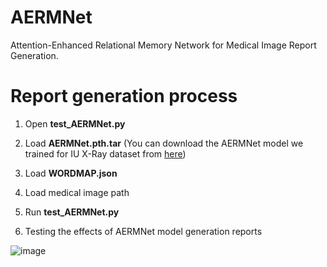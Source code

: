 # AERMNet
Attention-Enhanced Relational Memory Network for Medical Image Report Generation.

# Report generation process
1. Open **test_AERMNet.py**

2. Load **AERMNet.pth.tar** (You can download the AERMNet model we trained for IU X-Ray dataset from [here](https://drive.google.com/file/d/1o9BYUXnZu0w9eYtgVH66Dz53hV2GnLMp/view?usp=sharing))

3. Load **WORDMAP.json**

4. Load medical image path

5. Run **test_AERMNet.py**

6. Testing the effects of AERMNet model generation reports

![image](https://github.com/Allenxq/AERMNet/blob/main/test.jpg)
